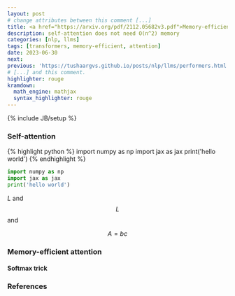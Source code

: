 ```yaml
---
layout: post
# change attributes between this comment [...]
title: <a href="https://arxiv.org/pdf/2112.05682v3.pdf">Memory-efficient attention</a>
description: self-attention does not need O(n^2) memory
categories: [nlp, llms]
tags: [transformers, memory-efficient, attention]
date: 2023-06-30
next:
previous: 'https://tushaargvs.github.io/posts/nlp/llms/performers.html'
# [...] and this comment. 
highlighter: rouge
kramdown:
  math_engine: mathjax
  syntax_highlighter: rouge
---
```

{% include JB/setup %}

### Self-attention

{% highlight python %}
import numpy as np
import jax as jax
print('hello world')
{% endhighlight %}

```python
import numpy as np
import jax as jax
print('hello world')
```

$L$ and $$L$$ and 

$$
A = bc
$$

### Memory-efficient attention

#### Softmax trick

### References

